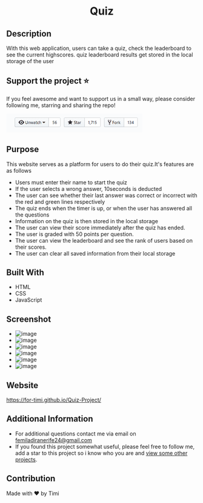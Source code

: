 <h1 align="center">Quiz</h1>

## Description
With this web application, users can take a quiz, check the leaderboard to see the current highscores.
quiz leaderboard results get stored in the local storage of the user


## Support the project ⭐
If you feel awesome and want to support us in a small way, please consider following me, starring and sharing the repo!
 
 ![image](https://raw.githubusercontent.com/lusaxweb/vuesax/master/public/github-vuesax-star.gif)


## Purpose
This website serves as a platform for users to do their quiz.It's features are as follows

* Users must enter their name to start the quiz
* If the user selects a wrong answer, 10seconds is deducted
* The user can see whether their last answer was correct or incorrect with the red and green lines respectively
* The quiz ends when the timer is up, or when the user has answered all the questions
* Information on the quiz is then stored in the local storage
* The user can view their score immediately after the quiz has ended.
* The user is graded with 50 points per question.
* The user can view the leaderboard and see the rank of users based on their scores.
* The user can clear all saved information from their local storage

## Built With
* HTML
* CSS
* JavaScript

## Screenshot
- ![image](https://user-images.githubusercontent.com/104241247/181443959-3b7b0ce0-dbcd-45ff-a97b-9a2f68233197.png)
- ![image](https://user-images.githubusercontent.com/104241247/181444184-990f3c63-6a8f-40e9-87b7-47715b624a0e.png)
- ![image](https://user-images.githubusercontent.com/104241247/181444301-c5fbcfce-bfb6-4d1e-889b-fbe5fbebeaf6.png)
- ![image](https://user-images.githubusercontent.com/104241247/181444365-f433fa6d-7715-4a7a-a60a-c98509c647ec.png)
- ![image](https://user-images.githubusercontent.com/104241247/181444482-8af338d4-1bff-4200-97d6-14cc28bc2348.png)
- ![image](https://user-images.githubusercontent.com/104241247/181455267-2332e54c-d3a4-4b1a-9e37-a4c8f07464c1.png)







## Website
https://for-timi.github.io/Quiz-Project/


## Additional Information
- For additional questions contact me via email on [femiladiranerife24@gmail.com](mailto:femiladiranerife24@gmail.com)
- If you found this project somewhat useful, please feel free to follow me, add a star to this project so i know who you are and [view some other projects](https://github.com/FOR-TIMI/). 


## Contribution
Made with ❤️ by Timi
